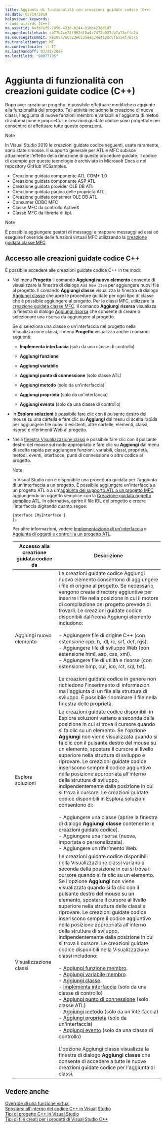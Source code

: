 ```yaml
---
title: Aggiunta di funzionalità con creazioni guidate codice (C++)
ms.date: 05/14/2019
helpviewer_keywords:
- code wizards [C++]
ms.assetid: 6afb7ef9-7056-423d-b244-91bb4236d1d7
ms.openlocfilehash: cb77b2ce74f962df0a4c7472b037cb7a73effc2d
ms.sourcegitcommit: 8e285a766523e653aeeb34d412dc6f615ef7b17b
ms.translationtype: MT
ms.contentlocale: it-IT
ms.lasthandoff: 03/21/2020
ms.locfileid: "80077705"
---
```

# <a name="adding-functionality-with-code-wizards-c"></a>Aggiunta di funzionalità con creazioni guidate codice (C++)

Dopo aver creato un progetto, è possibile effettuare modifiche o aggiunte alla funzionalità del progetto. Tali attività includono la creazione di nuove classi, l'aggiunta di nuove funzioni membro e variabili e l'aggiunta di metodi di automazione e proprietà. Le creazioni guidate codice sono progettate per consentire di effettuare tutte queste operazioni.

> [!NOTE]
> In Visual Studio 2019 le creazioni guidate codice seguenti, usate raramente, sono state rimosse. Il supporto generale per ATL e MFC subisce attualmente l'effetto della rimozione di queste procedure guidate. Il codice di esempio per queste tecnologie è archiviato in Microsoft Docs e nel repository GitHub VCSamples.

- Creazione guidata componente ATL COM+ 1.0
- Creazione guidata componente ASP ATL
- Creazione guidata provider OLE DB ATL
- Creazione guidata pagina delle proprietà ATL
- Creazione guidata consumer OLE DB ATL
- Consumer ODBC MFC
- Classe MFC da controllo ActiveX
- Classe MFC da libreria di tipi.

> [!NOTE]
>  È possibile aggiungere gestori di messaggi e mappare messaggi ad essi ed eseguire l'override delle funzioni virtuali MFC utilizzando la [creazione guidata classe MFC](../mfc/reference/mfc-class-wizard.md).

## <a name="accessing-c-code-wizards"></a>Accesso alle creazioni guidate codice C++

È possibile accedere alle creazioni guidate codice C++ in tre modi:

- Nel menu **Progetto** il comando **Aggiungi nuovo elemento** consente di visualizzare la finestra di dialogo `Add New Item` per aggiungere nuovi file al progetto. Il comando **Aggiungi classe** visualizza la finestra di dialogo [Aggiungi classe](../ide/add-class-dialog-box.md) che apre le procedure guidate per ogni tipo di classe che è possibile aggiungere al progetto. Per le classi MFC, utilizzare la [creazione guidata classe MFC](../mfc/reference/mfc-class-wizard.md). Il comando **Aggiungi risorsa** visualizza la finestra di dialogo [Aggiungi risorsa](../windows/add-resource-dialog-box.md) che consente di creare o selezionare una risorsa da aggiungere al progetto.

   Se si seleziona una classe o un'interfaccia nel progetto nella Visualizzazione classi, il menu **Progetto** visualizza anche i comandi seguenti:

   - **Implementa interfaccia** (solo da una classe di controllo)

   - **Aggiungi funzione**

   - **Aggiungi variabile**

   - **Aggiungi punto di connessione** (solo classe ATL)

   - **Aggiungi metodo** (solo da un'interfaccia)

   - **Aggiungi proprietà** (solo da un'interfaccia)

   - **Aggiungi evento** (solo da una classe di controllo)

- In **Esplora soluzioni** è possibile fare clic con il pulsante destro del mouse su una cartella e fare clic su **Aggiungi** dal menu di scelta rapida per aggiungere file nuovi o esistenti, altre cartelle, elementi, classi, risorse e riferimenti Web al progetto.

- Nella [finestra Visualizzazione classi](/visualstudio/ide/viewing-the-structure-of-code) è possibile fare clic con il pulsante destro del mouse sul nodo appropriato e fare clic su **Aggiungi** dal menu di scelta rapida per aggiungere funzioni, variabili, classi, proprietà, metodi, eventi, interfacce, punti di connessione o altro codice al progetto.

   > [!NOTE]
   > In Visual Studio non è disponibile una procedura guidata per l'aggiunta di un'interfaccia a un progetto. È possibile aggiungere un'interfaccia a un progetto ATL o a un'[aggiunta del supporto ATL a un progetto MFC](../mfc/reference/adding-atl-support-to-your-mfc-project.md) aggiungendo un oggetto semplice con la [Creazione guidata oggetto semplice ATL](../atl/reference/atl-simple-object-wizard.md). In alternativa, aprire il file IDL del progetto e creare l'interfaccia digitando quanto segue:

    ```IDL
    interface IMyInterface {
    };
    ```

   Per altre informazioni, vedere [Implementazione di un'interfaccia](../ide/implementing-an-interface-visual-cpp.md) e [Aggiunta di oggetti e controlli a un progetto ATL](../atl/reference/adding-objects-and-controls-to-an-atl-project.md).

   |Accesso alla creazione guidata codice da|Descrizione|
   |-----------------------------|-----------------|
   |Aggiungi nuovo elemento|Le creazioni guidate codice Aggiungi nuovo elemento consentono di aggiungere i file di origine al progetto. Se necessario, vengono create directory aggiuntive per inserire i file nella posizione in cui il motore di compilazione del progetto prevede di trovarli. Le creazioni guidate codice disponibili dall'icona Aggiungi elemento includono:<br /><br />- Aggiungere file di origine C++ (con estensione cpp, h, idl, rc, srf, def, rgs).<br />- Aggiungere file di sviluppo Web (con estensione html, asp, css, xml).<br />- Aggiungere file di utilità e risorse (con estensione bmp, cur, ico, rct, sql, txt).<br /><br />Le creazioni guidate codice in genere non richiedono l'inserimento di informazioni ma l'aggiunta di un file alla struttura di sviluppo. È possibile rinominare il file nella finestra delle proprietà.|
   |Esplora soluzioni|Le creazioni guidate codice disponibili in Esplora soluzioni variano a seconda della posizione in cui si trova il cursore quando si fa clic su un elemento. Se l'opzione **Aggiungi** non viene visualizzata quando si fa clic con il pulsante destro del mouse su un elemento, spostare il cursore al livello superiore nella struttura di sviluppo e riprovare. Le creazioni guidate codice inseriscono sempre il codice aggiuntivo nella posizione appropriata all'interno della struttura di sviluppo, indipendentemente dalla posizione in cui si trova il cursore. Le creazioni guidate codice disponibili in Esplora soluzioni consentono di:<br /><br />- Aggiungere una classe (aprire la finestra di dialogo **Aggiungi classe** contenente le creazioni guidate codice).<br />- Aggiungere una risorsa (nuova, importata o personalizzata).<br />- Aggiungere un riferimento Web.|
   |Visualizzazione classi|Le creazioni guidate codice disponibili nella Visualizzazione classi variano a seconda della posizione in cui si trova il cursore quando si fa clic su un elemento. Se l'opzione **Aggiungi** non viene visualizzata quando si fa clic con il pulsante destro del mouse su un elemento, spostare il cursore al livello superiore nella struttura delle classi e riprovare. Le creazioni guidate codice inseriscono sempre il codice aggiuntivo nella posizione appropriata all'interno della struttura di sviluppo, indipendentemente dalla posizione in cui si trova il cursore. Le creazioni guidate codice disponibili nella Visualizzazione classi includono:<br /><br />- [Aggiungi funzione membro](../ide/adding-a-member-function-visual-cpp.md).<br />- [Aggiungi variabile membro](../ide/adding-a-member-variable-visual-cpp.md).<br />- [Aggiungi classe](../ide/adding-a-class-visual-cpp.md).<br />- [Implementa interfaccia](../ide/implement-interface-wizard.md) (solo da una classe di controllo)<br />- [Aggiungi punto di connessione](../ide/implement-connection-point-wizard.md) (solo classe ATL)<br />- [Aggiungi metodo](../ide/add-method-wizard.md) (solo da un'interfaccia)<br />- [Aggiungi proprietà](../ide/names-add-property-wizard.md) (solo da un'interfaccia)<br />- [Aggiungi evento](../ide/add-event-wizard.md) (solo da una classe di controllo)<br /><br />L'opzione Aggiungi classe visualizza la finestra di dialogo **Aggiungi classe** che consente di accedere a tutte le nuove creazioni guidate codice per l'aggiunta di classi.|

## <a name="see-also"></a>Vedere anche

[Override di una funzione virtual](../ide/overriding-a-virtual-function-visual-cpp.md)<br>
[Spostarsi all'interno del codice C++ in Visual Studio](../ide/navigate-code-cpp.md)<br>
[Tipi di progetto C++ in Visual Studio](../build/reference/visual-cpp-project-types.md)<br>
[Tipi di file creati per i progetti di Visual Studio C++](../build/reference/file-types-created-for-visual-cpp-projects.md)
